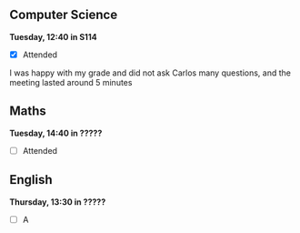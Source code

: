 ##  Computer Science
**Tuesday, 12:40 in S114**
- [x] Attended

I was happy with my grade and did not ask Carlos many questions, and the meeting lasted around 5 minutes


## Maths
**Tuesday, 14:40 in ?????**
- [ ] Attended

## English
**Thursday, 13:30 in ?????**
- [ ] A